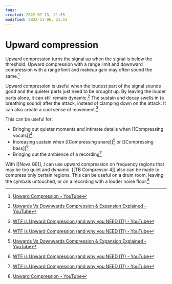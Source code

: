 ```yaml
---
tags: 
created: 2022-07-13, 21:55
modified: 2022-11-06, 21:53
---
```


# Upward compression
Upward compression turns the signal up when the signal is below the threshold. Upward compression with a range limit and downward compression with a range limit and makeup gain may often sound the same.[^1]

Upward compression is useful when the loudest part of the signal sounds good and the quieter parts just need to be brought up. By leaving the louder parts alone, it can still remain dynamic.[^2] The sustain and decay swells in (a breathing sound) after the attack, instead of clamping down on the attack. It can also create a cool sense of movement.[^3]

This can be useful for:
- Bringing out quieter moments and intimate details when [[Compressing vocals]][^3]
- Increasing sustain when [[Compressing snare]][^2] or [[Compressing bass]][^3]
- Bringing out the ambience of a recording[^3]

With [[Nova GE]], I can use upward compression on frequency regions that may be too quiet and dynamic. [[TB Compressor 4]] also can be made to compress only certain regions. This can be useful on a drum room, leaving the cymbals untouched, or on a recording with a louder noise floor.[^1]

[^1]: [Upward Compression - YouTube](https://www.youtube.com/watch?utm_source=pocket_mylist&v=8z4X8WZv33s)
[^2]: [Upwards Vs Downwards Compression & Expansion Explained - YouTube](https://www.youtube.com/watch?utm_source=pocket_mylist&v=_89TRju4rWw)
[^3]: [WTF is Upward Compression (and why you NEED IT!) - YouTube](https://www.youtube.com/watch?v=3mVSP6lBFaI)